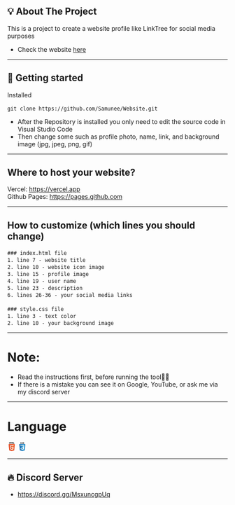## 💡 About The Project
This is a project to create a website profile like LinkTree for social media purposes
* Check the website [here](https://craftee.vercel.app/)
---

## 🚀 Getting started
Installed

    git clone https://github.com/Samunee/Website.git
    
* After the Repository is installed you only need to edit the source code in Visual Studio Code
* Then change some such as profile photo, name, link, and background image (jpg, jpeg, png, gif)

---

## Where to host your website?
Vercel: https://vercel.app  
Github Pages: https://pages.github.com  

---

## How to customize (which lines you should change)
```
### index.html file
1. line 7 - website title  
2. line 10 - website icon image  
3. line 15 - profile image  
4. line 19 - user name  
5. line 23 - description  
6. lines 26-36 - your social media links  

### style.css file
1. line 3 - text color  
2. line 10 - your background image  
```
---

# Note:
* Read the instructions first, before running the tool🌸😀
* If there is a mistake you can see it on Google, YouTube, or ask me via my discord server

---

# Language
<code><img height="20" src="https://raw.githubusercontent.com/github/explore/80688e429a7d4ef2fca1e82350fe8e3517d3494d/topics/html/html.png"></code>
<code><img height="20" src="https://raw.githubusercontent.com/github/explore/80688e429a7d4ef2fca1e82350fe8e3517d3494d/topics/css/css.png"></code>

---

## 🔥 Discord Server

* https://discord.gg/MsxuncgpUq

